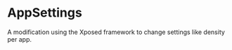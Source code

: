 AppSettings
===========

A modification using the Xposed framework to change settings like density per app.
